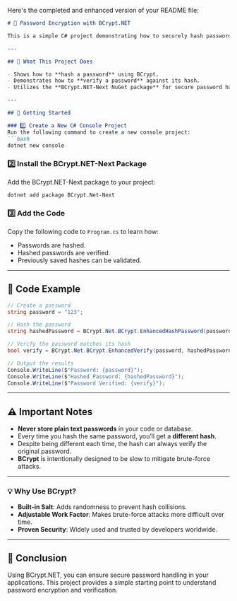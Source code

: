 Here's the completed and enhanced version of your README file:

```markdown
# 🚀 Password Encryption with BCrypt.NET

This is a simple C# project demonstrating how to securely hash passwords using the **BCrypt.NET-Next** package. Perfect for beginners learning about password encryption!

---

## 📂 What This Project Does

- Shows how to **hash a password** using BCrypt.  
- Demonstrates how to **verify a password** against its hash.  
- Utilizes the **BCrypt.NET-Next NuGet package** for secure password handling.  

---

## 📂 Getting Started  

### 1️⃣ Create a New C# Console Project  
Run the following command to create a new console project:  
```bash
dotnet new console
```

### 2️⃣ Install the BCrypt.NET-Next Package  
Add the BCrypt.NET-Next package to your project:  
```bash
dotnet add package BCrypt.Net-Next
```

### 3️⃣ Add the Code  
Copy the following code to `Program.cs` to learn how:  

- Passwords are hashed.  
- Hashed passwords are verified.  
- Previously saved hashes can be validated.  

---

## 📜 Code Example  

```csharp
// Create a password
string password = "123";

// Hash the password
string hashedPassword = BCrypt.Net.BCrypt.EnhancedHashPassword(password);

// Verify the password matches its hash
bool verify = BCrypt.Net.BCrypt.EnhancedVerify(password, hashedPassword);

// Output the results
Console.WriteLine($"Password: {password}");
Console.WriteLine($"Hashed Password: {hashedPassword}");
Console.WriteLine($"Password Verified: {verify}");
```

---

## ⚠️ Important Notes  

- **Never store plain text passwords** in your code or database.  
- Every time you hash the same password, you’ll get a **different hash**.  
- Despite being different each time, the hash can always verify the original password.  
- **BCrypt** is intentionally designed to be slow to mitigate brute-force attacks.  

---

### 💡 Why Use BCrypt?  

- **Built-in Salt**: Adds randomness to prevent hash collisions.  
- **Adjustable Work Factor**: Makes brute-force attacks more difficult over time.  
- **Proven Security**: Widely used and trusted by developers worldwide.  

---

## 🎉 Conclusion  

Using BCrypt.NET, you can ensure secure password handling in your applications. This project provides a simple starting point to understand password encryption and verification.

```
